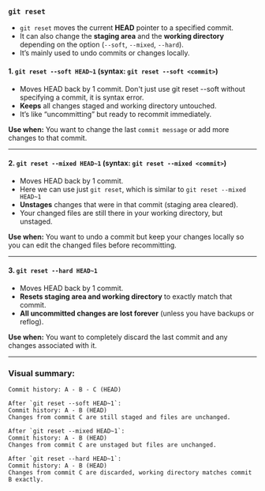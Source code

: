 ### `git reset`

* `git reset` moves the current **HEAD** pointer to a specified commit.
* It can also change the **staging area** and the **working directory** depending on the option (`--soft`, `--mixed`, `--hard`).
* It’s mainly used to undo commits or changes locally.

#### 1. `git reset --soft HEAD~1` (syntax: `git reset --soft <commit>`)

* Moves HEAD back by 1 commit. Don't just use git reset --soft without specifying a commit, it is syntax error.
* **Keeps** all changes staged and working directory untouched.
* It’s like “uncommitting” but ready to recommit immediately.

**Use when:** You want to change the last `commit message` or add more changes to that commit.

---

#### 2. `git reset --mixed HEAD~1` (syntax: `git reset --mixed <commit>`)

* Moves HEAD back by 1 commit. 
* Here we can use just `git reset`, which is similar to `git reset --mixed HEAD~1`
* **Unstages** changes that were in that commit (staging area cleared).
* Your changed files are still there in your working directory, but unstaged.

**Use when:** You want to undo a commit but keep your changes locally so you can edit the changed files before recommitting.

---

#### 3. `git reset --hard HEAD~1`

* Moves HEAD back by 1 commit.
* **Resets staging area and working directory** to exactly match that commit.
* **All uncommitted changes are lost forever** (unless you have backups or reflog).

**Use when:** You want to completely discard the last commit and any changes associated with it.

---

### Visual summary:

```
Commit history: A - B - C (HEAD)

After `git reset --soft HEAD~1`:
Commit history: A - B (HEAD)
Changes from commit C are still staged and files are unchanged.

After `git reset --mixed HEAD~1`:
Commit history: A - B (HEAD)
Changes from commit C are unstaged but files are unchanged.

After `git reset --hard HEAD~1`:
Commit history: A - B (HEAD)
Changes from commit C are discarded, working directory matches commit B exactly.
```
